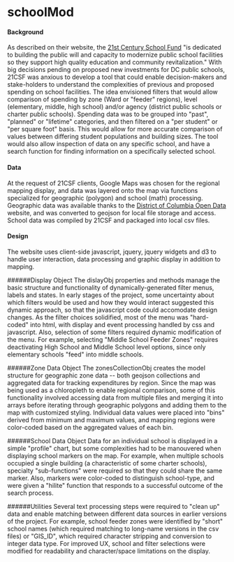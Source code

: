 # schoolMod

#### Background
As described on their website, the [21st Century School Fund](http://www.21csf.org/csf-home/) "is dedicated to building the public will and capacity to modernize public school facilities so they support high quality education and community revitalization."  With big decisions pending on proposed new investments for DC public schools, 21CSF was anxious to develop a tool that could enable decision-makers and stake-holders to understand the complexities of previous and proposed spending on school facilities.  The idea envisioned filters that would allow comparison of spending by zone (Ward or "feeder" regions), level (elementary, middle, high school) and/or agency (district public schools or charter public schools).  Spending data was to be grouped into "past", "planned" or "lifetime" categories, and then filtered on a "per student" or "per square foot" basis.  This would allow for more accurate comparison of values between differing student populations and building sizes.  The tool would also allow inspection of data on any specific school, and have a search function for finding information on a specifically selected school.

#### Data
At the request of 21CSF clients, Google Maps was chosen for the regional mapping display, and data was layered onto the map via functions specialized for geographic (polygon) and school (math) processing.  Geographic data was available thanks to the [District of Columbia Open Data](http://opendata.dc.gov/) website, and was converted to geojson for local file storage and access.  School data was compiled by 21CSF and packaged into local csv files.  

#### Design
The website uses client-side javascript, jquery, jquery widgets and d3 to handle user interaction, data processing and graphic display in addition to mapping.  

######Display Object
The dislayObj properties and methods manage the basic structure and functionality of dynamically-generated filter menus, labels and states.  In early stages of the project, some uncertainty about which filters would be used and how they would interact suggested this dynamic approach, so that the javascript code could accomodate design changes.  As the filter choices solidified, most of the menu was "hard-coded" into html, with display and event processing handled by css and javascript.  Also, selection of some filters required dynamic modification of the menu.  For example, selecting "Middle School Feeder Zones" requires deactivating High School and Middle School level options, since only elementary schools "feed" into middle schools.

######Zone Data Object
The zonesCollectionObj creates the model structure for geographic zone data -- both geojson collections and aggregated data for tracking expenditures by region.  Since the map was being used as a chloropleth to enable regional comparison, some of this functionality involved accessing data from multiple files and merging it into arrays before iterating through geographic polygons and adding them to the map with customized styling.  Individual data values were placed into "bins" derived from minimum and maximum values, and mapping regions were color-coded based on the aggregated values of each bin.  

######School Data Object
Data for an individual school is displayed in a simple "profile" chart, but some complexities had to be manouvered when displaying school markers on the map.  For example, when multiple schools occupied a single building (a characteristic of some charter schools), specialty "sub-functions" were required so that they could share the same marker.  Also, markers were color-coded to distinguish school-type, and were given a "hilite" function that responds to a successful outcome of the search process.  

######Utilities
Several text processing steps were required to "clean up" data and enable matching between different data sources in earlier versions of the project.  For example, school feeder zones were identified by "short" school names (which required matching to long-name versions in the csv files) or "GIS_ID", which required character stripping and conversion to integer data type.  For improved UX, school and filter selections were modified for readability and character/space limitations on the display.  


